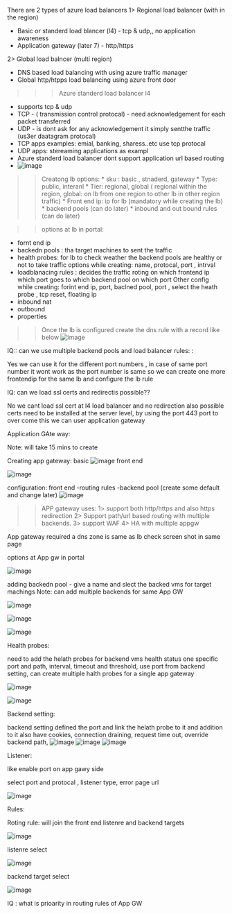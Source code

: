 There are 2 types of azure load balancers
1> Regional load balancer (with in the region)
  - Basic or standerd load blancer (l4) -  tcp & udp,, no application awareness
  - Application gateway (later 7) - http/https

    
2> Global load balncer (multi region)
  - DNS  based load balancing with using azure traffic manager
  - Global http/htpps load balancing using azure front door



>>> Azure standerd load balancer l4
  * supports tcp & udp
  * TCP - ( transmission control protocal)  - need acknowledgement for each packet transferred
  * UDP - is dont ask for any acknowledgement it simply sentthe traffic (us3er daatagram protocal)
  * TCP apps examples: emial, banking, sharess..etc use tcp protocal
  * UDP apps: stereaming applications as exampl
  * Azure standerd load balancer dont support application url based routing
  * ![image](https://github.com/user-attachments/assets/d41f6db4-c10d-4d67-9fe9-8bde1b7fefaf)

>> Creatong lb options:
    * sku : basic , stnaderd, gateway
    * Type: public, interanl
    * Tier: regional, global ( regional within the region, global: on lb from one region to other lb in other region traffic)
    * Front end ip: ip for lb (mandatory while creating the lb)
    * backend pools (can do later)
    * inbound and out bound rules (can do later)

>> options at lb in portal:
 * fornt end ip
 * backedn pools : tha target machines to sent the traffic
 * health probes: for lb to check weather the backend pools are healthy or not to take traffic
   options while creating: name, protocal, port , intrval
 * loadblanacing rules : decides the traffic roting on which frontend ip which port goes to which backend pool on which port
   Other config while creating: forint end ip, port, baclned pool, port , select the heath probe , tcp reset, floating ip 
 * inbound nat
 * outbound
 * properties

>> Once the lb is configured create the dns rule with a record like below
  ![image](https://github.com/user-attachments/assets/6f8f41b4-bfd3-45af-802b-44f2f8ea6b1b)
>> 

IQ:: can we use multiple backend pools and load balancer rules: :

Yes we can use it for the different port numbers , in case of same port number it wont work as the port number is same so we can create one more frontendip for the same lb and configure the lb rule

IQ: can we load ssl certs and redirectis possible??

No we cant load ssl cert at l4 load balancer and no redirection also possible 
certs need to be installed at the server level, by using the port 443 port
to over come this we can user application gateway


Application GAte way:
>>>>>>>>>>>>>>>>>>>
Note: will take 15 mins to create
>>>>>>>>>>>>>>>>>>>

Creating app gateway:
basic
![image](https://github.com/user-attachments/assets/d0def569-22b0-497b-b1ee-6c74f8222d9e)
front end

![image](https://github.com/user-attachments/assets/ea719b5f-2cd8-40bb-b83c-818e9a411665)

configuration: front end -routing rules -backend pool (create some default and change later)
![image](https://github.com/user-attachments/assets/5f498369-572a-459b-a1c9-a7f5dfa60f18)


>> APP gateway uses:
1> support both http/https and also https redirection
2> Support path/url based routing with multiple backends.
3> support WAF
4> HA with multiple appgw


App gateway required a dns zone is same as lb check screen shot in same page

options at App gw in portal

![image](https://github.com/user-attachments/assets/c21f4fad-71b4-4eb7-b0d7-57306ee660a3)


adding backedn pool - give a name and slect the backed vms for target machings
Note: can add multiple backends for same App GW

![image](https://github.com/user-attachments/assets/3c5186f9-0d5f-4910-9a4b-9894e2921475)

![image](https://github.com/user-attachments/assets/7d594abf-f137-40dc-bbdc-541ce7a7943f)

![image](https://github.com/user-attachments/assets/8481c8d5-1d36-43c9-8456-1bebf55a6104)


Health probes: 

need to add the helath probes for backend vms health status one specific port and path, interval, timeout and threshold, use port from backend setting, 
can create multiple halth probes for a single app gateway

![image](https://github.com/user-attachments/assets/1058506d-e885-44eb-af20-3bb4edb937b0)

![image](https://github.com/user-attachments/assets/89053f1f-26d5-4d9d-a212-11df13df7453)


Backend setting:

backend setting defined the port and link the helath probe to it and addition to it 
also have cookies, connection draining, request time out, override backend path, 
![image](https://github.com/user-attachments/assets/168fa165-d28b-4702-a283-88a6c9be2244)
![image](https://github.com/user-attachments/assets/899ee785-c523-4824-89d5-6e0d993f5e90)
![image](https://github.com/user-attachments/assets/81e209cb-92fd-4154-a735-1dfa3d4ef096)




Listener: 

like enable port on app gawy side 

select port and protocal , listener type, error page url

![image](https://github.com/user-attachments/assets/524df8ea-387b-4268-8cda-d2bcbcc06c53)


Rules: 

Roting rule: will join the front end listenre and backend targets 

![image](https://github.com/user-attachments/assets/bb11d461-716d-4bf2-b408-5bf766e59b37)

listenre select

![image](https://github.com/user-attachments/assets/eba465c8-2be1-45b0-b511-5515fc999097)

backend target select 


![image](https://github.com/user-attachments/assets/b5a109ee-1e79-46bb-a390-0ec271a7bf94)








IQ : what is prioarity in routing rules of App GW





























